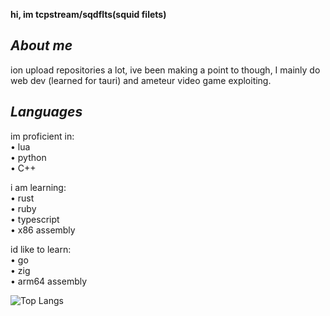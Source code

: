 **hi, im tcpstream/sqdflts(squid filets)**

***About me***
-
ion upload repositories a lot, ive been making a point to though, I mainly do web dev (learned for tauri) and ameteur video game exploiting.

*Languages*
-
im proficient in:  
• lua  
• python  
• C++  

i am learning:  
• rust  
• ruby  
• typescript  
• x86 assembly  

id like to learn:  
• go  
• zig  
• arm64 assembly  

![Top Langs](https://github-readme-stats.vercel.app/api/top-langs/?username=sqdflts&size_weight=0.5&count_weight=0.5)
